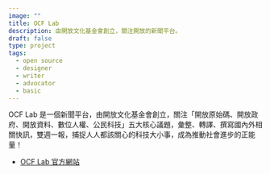 ```yaml
---
image: ""
title: OCF Lab
description: 由開放文化基金會創立，關注開放的新聞平台。
draft: false
type: project
tags:
  - open source
  - designer
  - writer
  - advocator
  - basic
---
```

OCF Lab 是一個新聞平台，由開放文化基金會創立，關注「開放原始碼、開放政府、開放資料、數位人權、公民科技」五大核心議題，彙整、轉譯、撰寫國內外相關快訊，雙週一報，捕捉人人都該關心的科技大小事，成為推動社會進步的正能量！

- [OCF Lab 官方網站](https://lab.ocf.tw/)
